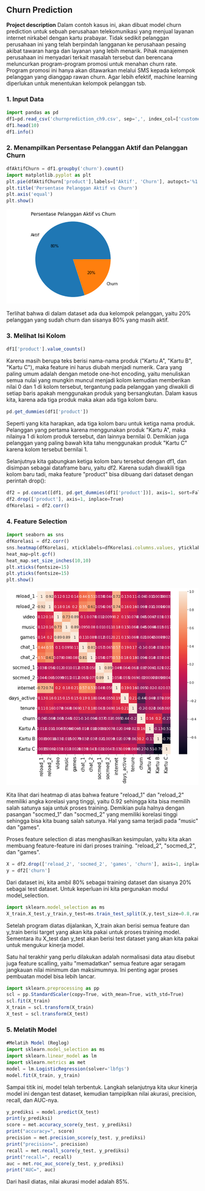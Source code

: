 ## Churn Prediction

**Project description** 
Dalam contoh kasus ini, akan dibuat model churn prediction untuk sebuah perusahaan telekomunikasi yang menjual layanan internet nirkabel dengan kartu prabayar. Tidak sedikit pelanggan perusahaan ini yang telah berpindah langganan ke perusahaan pesaing akibat tawaran harga dan layanan yang lebih menarik. Pihak manajemen perusahaan ini menyadari terkait masalah tersebut dan berencana meluncurkan program-program promosi untuk menahan churn rate. Program promosi ini hanya akan ditawarkan melalui SMS kepada kelompok pelanggan yang dianggap rawan churn. Agar lebih efektif, machine learning diperlukan untuk menentukan kelompok pelanggan tsb.

### 1. Input Data

```javascript
import pandas as pd
df1=pd.read_csv('churnprediction_ch9.csv', sep=',', index_col=['customer_id'])
df1.head(10)
df1.info()
```


### 2. Menampilkan Persentase Pelanggan Aktif dan Pelanggan Churn

```javascript
dfAktifChurn = df1.groupby('churn').count()
import matplotlib.pyplot as plt
plt.pie(dfAktifChurn['product'],labels=['Aktif', 'Churn'], autopct='%1.0f%%')
plt.title('Persentase Pelanggan Aktif vs Churn')
plt.axis('equal')
plt.show()
```
<img src="images/download.png?raw=true"/>

Terlihat bahwa di dalam dataset ada dua kelompok pelanggan, yaitu 20% pelanggan yang sudah churn dan sisanya 80% yang masih aktif.

### 3. Melihat Isi Kolom
```javascript
df1['product'].value_counts()
```
Karena masih berupa teks berisi nama-nama produk ("Kartu A", "Kartu B", "Kartu C"), maka feature ini harus diubah menjadi numerik. Cara yang paling umum adalah dengan metode one-hot encoding, yaitu menuliskan semua nulai yang mungkin muncul menjadi kolom kemudian memberikan nilai 0 dan 1 di kolom tersebut, tergantung pada pelanggan yang diwakili di setiap baris apakah menggunakan produk yang bersangkutan. Dalam kasus kita, karena ada tiga produk maka akan ada tiga kolom baru.

```javascript
pd.get_dummies(df1['product'])
```
Seperti yang kita harapkan, ada tiga kolom baru untuk ketiga nama produk. Pelanggan yang pertama karena menggunakan produk "Kartu A", maka nilainya 1 di kolom produk tersebut, dan lainnya bernilai 0. Demikian juga pelanggan yang paling bawah kita tahu menggunakan produk "Kartu C" karena kolom tersebut bernilai 1. 

Selanjutnya kita gabungkan ketiga kolom baru tersebut dengan df1, dan disimpan sebagai dataframe baru, yaitu df2. Karena sudah diwakili tiga kolom baru tadi, maka feature "product" bisa dibuang dari dataset dengan perintah drop():

```javascript
df2 = pd.concat([df1, pd.get_dummies(df1['product'])], axis=1, sort=False)
df2.drop(['product'], axis=1, inplace=True)
dfKorelasi = df2.corr()
```


### 4. Feature Selection

```javascript
import seaborn as sns
dfKorelasi = df2.corr()
sns.heatmap(dfKorelasi, xticklabels=dfKorelasi.columns.values, yticklabels=dfKorelasi.columns.values, annot = True, annot_kws={'size':12})
heat_map=plt.gcf()
heat_map.set_size_inches(10,10)
plt.xticks(fontsize=15)
plt.yticks(fontsize=15)
plt.show()
```
<img src="images/download (1).png?raw=true"/>

Kita lihat dari heatmap di atas bahwa feature "reload_1" dan "reload_2" memiliki angka korelasi yang tinggi, yaitu 0.92 sehingga kita bisa memilih salah satunya saja untuk proses training. Demikian pula halnya dengan pasangan "socmed_1" dan "socmed_2" yang memiliki korelasi tinggi sehingga bisa kita buang salah satunya. Hal yang sama terjadi pada "music" dan "games". 

Proses feature selection di atas menghasilkan kesimpulan, yaitu kita akan membuang feature-feature ini dari proses training. "reload_2", "socmed_2", dan "games".

```javascript
X = df2.drop(['reload_2', 'socmed_2', 'games', 'churn'], axis=1, inplace=False)
y = df2['churn']
```

Dari dataset ini, kita ambil 80% sebagai training dataset dan sisanya 20% sebagai test dataset. Untuk keperluan ini kita pergunakan modul model_selection.

```javascript
import sklearn.model_selection as ms
X_train,X_test,y_train,y_test=ms.train_test_split(X,y,test_size=0.8,random_state=0)
```
Setelah program diatas dijalankan, X_train akan berisi semua feature dan y_train berisi target yang akan kita pakai untuk proses training model. Sementara itu X_test dan y_test akan berisi test dataset yang akan kita pakai untuk mengukur kinerja model. 

Satu hal terakhir yang perlu dilakukan adalah normalisasi data atau disebut juga feature scalling, yaitu "memadatkan" semua feature agar seragam jangkauan nilai minimum dan maksimumnya. Ini penting agar proses pembuatan model bisa lebih lancar.

```javascript
import sklearn.preprocessing as pp
scl = pp.StandardScaler(copy=True, with_mean=True, with_std=True)
scl.fit(X_train)
X_train = scl.transform(X_train)
X_test = scl.transform(X_test)
```
### 5. Melatih Model

```javascript
#Melatih Model (Reglog)
import sklearn.model_selection as ms
import sklearn.linear_model as lm
import sklearn.metrics as met
model = lm.LogisticRegression(solver='lbfgs')
model.fit(X_train, y_train)
```
Sampai titik ini, model telah terbentuk. Langkah selanjutnya kita ukur kinerja model ini dengan test dataset, kemudian tampiplkan nilai akurasi, precision, recall, dan AUC-nya. 

```javascript
y_prediksi = model.predict(X_test)
print(y_prediksi)
score = met.accuracy_score(y_test, y_prediksi)
print("accuracy=", score)
precision = met.precision_score(y_test, y_prediksi)
print("precision=", precision)
recall = met.recall_score(y_test, y_prediksi)
print("recall=", recall)
auc = met.roc_auc_score(y_test, y_prediksi)
print("AUC=", auc)
```

Dari hasil diatas, nilai akurasi model adalah 85%. 

